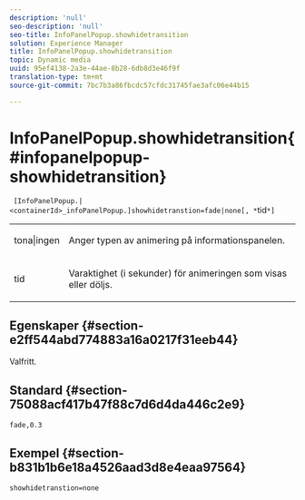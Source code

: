 ```yaml
---
description: 'null'
seo-description: 'null'
seo-title: InfoPanelPopup.showhidetransition
solution: Experience Manager
title: InfoPanelPopup.showhidetransition
topic: Dynamic media
uuid: 95ef4138-2a3e-44ae-8b28-6db8d3e46f9f
translation-type: tm+mt
source-git-commit: 7bc7b3a86fbcdc57cfdc31745fae3afc06e44b15

---
```



# InfoPanelPopup.showhidetransition{#infopanelpopup-showhidetransition}

` [InfoPanelPopup.|<containerId>_infoPanelPopup.]showhidetranstion=fade|none[, *`tid`*]`

<table id="table_863763B730A949AA8C0E11E6F8461E3A"> 
 <tbody> 
  <tr> 
   <td colname="col1"> <p><span class="codeph"> tona|ingen</span> </p> </td> 
   <td colname="col2"> <p> Anger typen av animering på informationspanelen. </p> </td> 
  </tr> 
  <tr> 
   <td> <p> <span class="codeph"><span class="varname"> tid</span></span> </p> </td> 
   <td> <p> Varaktighet (i sekunder) för animeringen som visas eller döljs. </p> </td> 
  </tr> 
 </tbody> 
</table>

## Egenskaper {#section-e2ff544abd774883a16a0217f31eeb44}

Valfritt.

## Standard {#section-75088acf417b47f88c7d6d4da446c2e9}

`fade,0.3`

## Exempel {#section-b831b1b6e18a4526aad3d8e4eaa97564}

`showhidetranstion=none`
